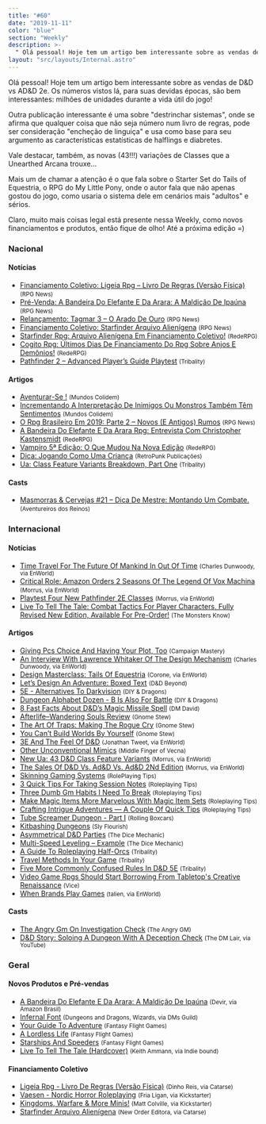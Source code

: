 ```yaml
---
title: "#60"
date: "2019-11-11"
color: "blue"
section: "Weekly"
description: >-
  " Olá pessoal! Hoje tem um artigo bem interessante sobre as vendas de D&amp;D vs AD&amp;D 2e. Os números vistos lá, para suas devidas épocas, são bem interessantes: milhões de unidades durante a vida útil do jogo! Outra publicação interessante é uma sobre &quot;destrinchar sistemas&quot;, onde se afirma q"
layout: "src/layouts/Internal.astro"
---
```


Olá pessoal! Hoje tem um artigo bem interessante sobre as vendas de D&amp;D vs AD&amp;D 2e. Os números vistos lá, para suas devidas épocas, são bem interessantes: milhões de unidades durante a vida útil do jogo!

Outra publicação interessante é uma sobre &quot;destrinchar sistemas&quot;, onde se afirma que qualquer coisa que não seja número num livro de regras, pode ser consideração &quot;encheção de linguiça&quot; e usa como base para seu argumento as características estatísticas de halflings e diabretes.

Vale destacar, também, as novas (43!!!) variações de Classes que a Unearthed Arcana trouxe...

Mais um de chamar a atenção é o que fala sobre o Starter Set do Tails of Equestria, o RPG do My Little Pony, onde o autor fala que não apenas gostou do jogo, como usaria o sistema dele em cenários mais &quot;adultos&quot; e sérios.

Claro, muito mais coisas legal está presente nessa Weekly, como novos financiamentos e produtos, então fique de olho! Até a próxima edição =)

### Nacional

#### Notícias

- [Financiamento Coletivo: Ligeia Rpg – Livro De Regras (Versão Física)] <small>(RPG News)</small>
- [Pré-Venda: A Bandeira Do Elefante E Da Arara: A Maldição De Ipaúna] <small>(RPG News)</small>
- [Relançamento: Tagmar 3 – O Arado De Ouro] <small>(RPG News)</small>
- [Financiamento Coletivo: Starfinder Arquivo Alienígena] <small>(RPG News)</small>
- [Starfinder Rpg: Arquivo Alienígena Em Financiamento Coletivo!] <small>(RedeRPG)</small>
- [Cogito Rpg: Últimos Dias De Financiamento Do Rpg Sobre Anjos E Demônios!] <small>(RedeRPG)</small>
- [Pathfinder 2 – Advanced Player’s Guide Playtest] <small>(Tribality)</small>

#### Artigos

- [Aventurar-Se !] <small>(Mundos Colidem)</small>
- [Incrementando A Interpretação De Inimigos Ou Monstros Também Têm Sentimentos] <small>(Mundos Colidem)</small>
- [O Rpg Brasileiro Em 2019: Parte 2 – Novos (E Antigos) Rumos] <small>(RPG News)</small>
- [A Bandeira Do Elefante E Da Arara Rpg: Entrevista Com Christopher Kastensmidt] <small>(RedeRPG)</small>
- [Vampiro 5ª Edição: O Que Mudou Na Nova Edição] <small>(RedeRPG)</small>
- [Dica: Jogando Como Uma Criança] <small>(RetroPunk Publicações)</small>
- [Ua: Class Feature Variants Breakdown, Part One] <small>(Tribality)</small>

#### Casts

- [Masmorras &amp; Cervejas #21 – Dica De Mestre: Montando Um Combate.] <small>(Aventureiros dos Reinos)</small>

### Internacional

#### Notícias

- [Time Travel For The Future Of Mankind In Out Of Time] <small>(Charles Dunwoody, via EnWorld)</small>
- [Critical Role: Amazon Orders 2 Seasons Of The Legend Of Vox Machina] <small>(Morrus, via EnWorld)</small>
- [Playtest Four New Pathfinder 2E Classes] <small>(Morrus, via EnWorld)</small>
- [Live To Tell The Tale: Combat Tactics For Player Characters, Fully Revised New Edition, Available For Pre-Order!] <small>(The Monsters Know)</small>

#### Artigos

- [Giving Pcs Choice And Having Your Plot, Too] <small>(Campaign Mastery)</small>
- [An Interview With Lawrence Whitaker Of The Design Mechanism] <small>(Charles Dunwoody, via EnWorld)</small>
- [Design Masterclass: Tails Of Equestria] <small>(Corone, via EnWorld)</small>
- [Let’s Design An Adventure: Boxed Text] <small>(D&amp;D Beyond)</small>
- [5E - Alternatives To Darkvision] <small>(DIY &amp; Dragons)</small>
- [Dungeon Alphabet Dozen - B Is Also For Battle] <small>(DIY &amp; Dragons)</small>
- [8 Fast Facts About D&amp;D’s Magic Missile Spell] <small>(DM David)</small>
- [Afterlife–Wandering Souls Review] <small>(Gnome Stew)</small>
- [The Art Of Traps: Making The Rogue Cry] <small>(Gnome Stew)</small>
- [You Can’t Build Worlds By Yourself] <small>(Gnome Stew)</small>
- [3E And The Feel Of D&amp;D] <small>(Jonathan Tweet, via EnWorld)</small>
- [Other Unconventional Mimics] <small>(Middle Finger of Vecna)</small>
- [New Ua: 43 D&amp;D Class Feature Variants] <small>(Morrus, via EnWorld)</small>
- [The Sales Of D&amp;D Vs. Ad&amp;D Vs. Ad&amp;D 2Nd Edition] <small>(Morrus, via EnWorld)</small>
- [Skinning Gaming Systems] <small>(RolePlaying Tips)</small>
- [3 Quick Tips For Taking Session Notes] <small>(Roleplaying Tips)</small>
- [Three Dumb Gm Habits I Need To Break] <small>(Roleplaying Tips)</small>
- [Make Magic Items More Marvelous With Magic Item Sets] <small>(Roleplaying Tips)</small>
- [Crafting Intrigue Adventures — A Couple Of Quick Tips] <small>(Roleplaying Tips)</small>
- [Tube Screamer Dungeon - Part I] <small>(Rolling Boxcars)</small>
- [Kitbashing Dungeons] <small>(Sly Flourish)</small>
- [Asymmetrical D&amp;D Parties] <small>(The Dice Mechanic)</small>
- [Multi-Speed Leveling – Example] <small>(The Dice Mechanic)</small>
- [A Guide To Roleplaying Half-Orcs] <small>(Tribality)</small>
- [Travel Methods In Your Game] <small>(Tribality)</small>
- [Five More Commonly Confused Rules In D&amp;D 5E] <small>(Tribality)</small>
- [Video Game Rpgs Should Start Borrowing From Tabletop&#039;s Creative Renaissance] <small>(Vice)</small>
- [When Brands Play Games] <small>(talien, via EnWorld)</small>

#### Casts

- [The Angry Gm On Investigation Check] <small>(The Angry GM)</small>
- [D&amp;D Story: Soloing A Dungeon With A Deception Check] <small>(The DM Lair, via YouTube)</small>

### Geral

#### Novos Produtos e Pré-vendas

- [A Bandeira Do Elefante E Da Arara: A Maldição De Ipaúna] <small>(Devir, via Amazon Brasil)</small>
- [Infernal Font] <small>(Dungeons and Dragons, Wizards, via DMs Guild)</small>
- [Your Guide To Adventure] <small>(Fantasy Flight Games)</small>
- [A Lordless Life] <small>(Fantasy Flight Games)</small>
- [Starships And Speeders] <small>(Fantasy Flight Games)</small>
- [Live To Tell The Tale (Hardcover)] <small>(Keith Ammann, via Indie bound)</small>

#### Financiamento Coletivo

- [Ligeia Rpg - Livro De Regras (Versão Física)] <small>(Dinho Reis, via Catarse)</small>
- [Vaesen - Nordic Horror Roleplaying] <small>(Fria Ligan, via Kickstarter)</small>
- [Kingdoms, Warfare &amp; More Minis!] <small>(Matt Colville, via Kickstarter)</small>
- [Starfinder Arquivo Alienígena] <small>(New Order Editora, via Catarse)</small>

[crafting intrigue adventures — a couple of quick tips]: https://www.roleplayingtips.com/adventure-building/crafting-intrigue-adventures-a-couple-of-quick-tips/
[three dumb gm habits i need to break]: https://www.roleplayingtips.com/running-games/three-dumb-gm-habits-i-need-to-break/
[make magic items more marvelous with magic item sets]: https://www.roleplayingtips.com/treasure-rewards-items/make-magic-items-more-marvelous-with-magic-item-sets/
[3 quick tips for taking session notes]: https://www.roleplayingtips.com/running-games/3-quick-tips-for-taking-session-notes/
[kitbashing dungeons]: https://slyflourish.com/kitbashing_dungeons.html
[live to tell the tale: combat tactics for player characters, fully revised new edition, available for pre-order!]: http://themonstersknow.com/live-to-tell-the-tale-combat-tactics-for-player-characters-fully-revised-edition-available-for-pre-order/
[live to tell the tale (hardcover)]: https://www.indiebound.org/book/9781982122690
[travel methods in your game]: https://www.tribality.com/2019/11/04/travel-methods-in-your-game/
[financiamento coletivo: ligeia rpg – livro de regras (versão física)]: https://newsrpg.wordpress.com/2019/11/05/financiamento-coletivo-ligeia-rpg-livro-de-regras-versao-fisica/
[ligeia rpg - livro de regras (versão física)]: https://www.catarse.me/pt/ligeiarpg_livroderegras
[dungeon alphabet dozen - b is also for battle]: https://diyanddragons.blogspot.com/2019/11/da12-b-is-for-battle.html
[ua: class feature variants breakdown, part one]: https://www.tribality.com/2019/11/04/ua-class-feature-variants-breakdown-part-one/
[other unconventional mimics]: https://mfov.magehandpress.com/2019/11/other-unconventional-mimics.html
[multi-speed leveling – example]: https://dicemechanic.wordpress.com/2019/11/04/multi-speed-leveling-example/
[the art of traps: making the rogue cry]: https://gnomestew.com/the-art-of-traps-making-the-rogue-cry/
[asymmetrical d&amp;d parties]: https://dicemechanic.wordpress.com/2019/11/04/asymmetrical-dd-parties/
[giving pcs choice and having your plot, too]: http://www.campaignmastery.com/blog/and-having-your-plot-too/
[8 fast facts about d&amp;d’s magic missile spell]: https://dmdavid.com/tag/8-fun-facts-about-dds-magic-missile-spell/
[afterlife–wandering souls review]: https://gnomestew.com/afterlife-wandering-souls-review/
[aventurar-se !]: https://www.mundoscolidem.com.br/aventurar-se/
[time travel for the future of mankind in out of time]: https://www.enworld.org/threads/time-travel-for-the-future-of-mankind-in-out-of-time.668140/
[d&amp;d story: soloing a dungeon with a deception check]: https://www.youtube.com/watch?v=dRI1PT3MyeI
[critical role: amazon orders 2 seasons of the legend of vox machina]: https://www.enworld.org/threads/critical-role-amazon-orders-2-seasons-of-the-legend-of-vox-machina.668369/
[a bandeira do elefante e da arara rpg: entrevista com christopher kastensmidt]: https://www.rederpg.com.br/2019/11/05/a-bandeira-do-elefante-e-da-arara-rpg-entrevista-com-christopher-kastensmidt/
[pré-venda: a bandeira do elefante e da arara: a maldição de ipaúna]: https://newsrpg.wordpress.com/2019/11/06/pre-venda-a-bandeira-do-elefante-e-da-arara-a-maldicao-de-ipauna/
[a bandeira do elefante e da arara: a maldição de ipaúna]: https://www.amazon.com.br/Bandeira-Elefante-Arara-Maldição-Ipaúna/dp/8575327615
[tube screamer dungeon - part i]: https://rollingboxcars.com/2019/11/05/the-tube-screamer-dungeon-step-one-proof-of-concept/
[the angry gm on investigation check]: https://theangrygm.com/investigation-check-appearance/
[kingdoms, warfare &amp; more minis!]: https://www.kickstarter.com/projects/255133215/kingdoms-warfare-and-more-minis
[relançamento: tagmar 3 – o arado de ouro]: https://newsrpg.wordpress.com/2019/11/07/tagmar-3-o-arado-de-ouro-relancamento/
[an interview with lawrence whitaker of the design mechanism]: https://www.enworld.org/threads/an-interview-with-lawrence-whitaker-of-the-design-mechanism.668067/
[dica: jogando como uma criança]: https://retropunk.com.br/editora/dica-jogando-como-uma-crianca/
[playtest four new pathfinder 2e classes]: https://www.enworld.org/threads/playtest-four-new-pathfinder-2e-classes.668402/
[the sales of d&amp;d vs. ad&amp;d vs. ad&amp;d 2nd edition]: https://www.enworld.org/threads/the-sales-of-d-d-vs-ad-d-vs-ad-d-2nd-edition.668409/
[starfinder rpg: arquivo alienígena em financiamento coletivo!]: https://www.rederpg.com.br/2019/11/07/starfinder-rpg-arquivo-alienigena-em-financiamento-coletivo/
[starfinder arquivo alienígena]: https://www.catarse.me/starfinderAA
[incrementando a interpretação de inimigos ou monstros também têm sentimentos]: https://www.mundoscolidem.com.br/volosguideresenha/
[skinning gaming systems]: https://www.roleplayingtips.com/rptn/skinning-gaming-systems/
[5e - alternatives to darkvision]: https://diyanddragons.blogspot.com/2019/11/5e-alternatives-to-darkvision.html
[financiamento coletivo: starfinder arquivo alienígena]: https://newsrpg.wordpress.com/2019/11/08/financiamento-coletivo-starfinder-arquivo-alienigena/
[your guide to adventure]: https://www.fantasyflightgames.com/en/news/2019/11/6/your-guide-to-adventure/
[a lordless life]: https://www.fantasyflightgames.com/en/news/2019/11/4/a-lordless-life/
[starships and speeders]: https://www.fantasyflightgames.com/en/news/2019/11/6/starships-and-speeders/
[when brands play games]: https://www.enworld.org/threads/when-brands-play-games.668070/
[new ua: 43 d&amp;d class feature variants]: https://www.enworld.org/threads/new-ua-43-d-d-class-feature-variants.668349/
[3e and the feel of d&amp;d]: https://www.enworld.org/threads/3e-and-the-feel-of-d-d.667269/
[design masterclass: tails of equestria]: https://www.enworld.org/threads/design-masterclass-tails-of-equestria.668108/
[masmorras &amp; cervejas #21 – dica de mestre: montando um combate.]: http://aventureirosdosreinos.com/masmorras-cervejas-21-dica-de-mestre-montando-um-combate/
[a guide to roleplaying half-orcs]: https://www.tribality.com/2019/11/08/a-guide-to-roleplaying-half-orcs/
[pathfinder 2 – advanced player’s guide playtest]: https://www.tribality.com/2019/11/08/pathfinder-2-advanced-players-guide-playtest/
[you can’t build worlds by yourself]: https://gnomestew.com/you-cant-build-worlds-by-yourself/
[five more commonly confused rules in d&amp;d 5e]: https://www.tribality.com/2019/11/08/five-more-commonly-confused-rules-in-dd-5e/
[cogito rpg: últimos dias de financiamento do rpg sobre anjos e demônios!]: https://www.rederpg.com.br/2019/11/08/cogito-rpg-ultimos-dias-de-financiamento-do-rpg-sobre-anjos-e-demonios/
[o rpg brasileiro em 2019: parte 2 – novos (e antigos) rumos]: https://newsrpg.wordpress.com/2019/11/09/o-rpg-brasileiro-em-2019-parte-2-novos-e-antigos-rumos/
[vampiro 5ª edição: o que mudou na nova edição]: https://www.rederpg.com.br/2019/11/10/vampiro-5a-edicao-o-que-mudou-na-nova-edicao/
[let’s design an adventure: boxed text]: https://www.dndbeyond.com/posts/625-lets-design-an-adventure-boxed-text
[vaesen - nordic horror roleplaying]: https://www.kickstarter.com/projects/1192053011/vaesen-nordic-horror-roleplaying
[video game rpgs should start borrowing from tabletop&#039;s creative renaissance]: https://www.vice.com/en_us/article/bjwkd8/video-games-rpgs-should-start-borrowing-from-tabletops-creative-renaissance
[infernal font]: https://www.dmsguild.com/product/294284/Infernal-Font?src=2024265
